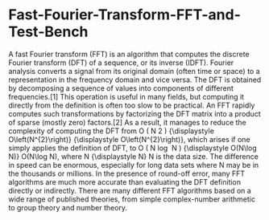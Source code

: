 # Fast-Fourier-Transform-FFT-and-Test-Bench
A fast Fourier transform (FFT) is an algorithm that computes the discrete Fourier transform (DFT) of a sequence, or its inverse (IDFT). Fourier analysis converts a signal from its original domain (often time or space) to a representation in the frequency domain and vice versa. The DFT is obtained by decomposing a sequence of values into components of different frequencies.[1] This operation is useful in many fields, but computing it directly from the definition is often too slow to be practical. An FFT rapidly computes such transformations by factorizing the DFT matrix into a product of sparse (mostly zero) factors.[2] As a result, it manages to reduce the complexity of computing the DFT from O ( N 2 ) {\displaystyle O\left(N^{2}\right)} {\displaystyle O\left(N^{2}\right)}, which arises if one simply applies the definition of DFT, to O ( N log ⁡ N ) {\displaystyle O(N\log N)} O(N\log N), where N {\displaystyle N} N is the data size. The difference in speed can be enormous, especially for long data sets where N may be in the thousands or millions. In the presence of round-off error, many FFT algorithms are much more accurate than evaluating the DFT definition directly or indirectly. There are many different FFT algorithms based on a wide range of published theories, from simple complex-number arithmetic to group theory and number theory. 
